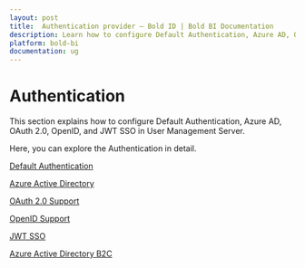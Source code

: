 ```yaml
---
layout: post
title:  Authentication provider – Bold ID | Bold BI Documentation
description: Learn how to configure Default Authentication, Azure AD, OAuth 2.0, OpenID, and JWT SSO in User Management Server.
platform: bold-bi
documentation: ug
---
```


# Authentication

This section explains how to configure Default Authentication, Azure AD, OAuth 2.0, OpenID, and JWT SSO in User Management Server.

Here, you can explore the Authentication in detail.

[Default Authentication](/embedded-bi/multi-tenancy/site-administration/authentication/default-authentication/)

[Azure Active Directory](/embedded-bi/site-administration/sso/azure-active-directory/)

[OAuth 2.0 Support](/embedded-bi/multi-tenancy/site-administration/authentication/oauth-2.0-support/)

[OpenID Support](/embedded-bi/multi-tenancy/site-administration/authentication/openid-settings/)

[JWT SSO](/embedded-bi/multi-tenancy/site-administration/authentication/json-web-token/)

[Azure Active Directory B2C](/embedded-bi/multi-tenancy/site-administration/authentication/azure-b2c-settings/)
